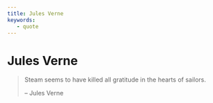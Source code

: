 ```yaml
---
title: Jules Verne
keywords: 
   - quote
---
```


# Jules Verne

> Steam seems to have killed all gratitude in the hearts of sailors.
> 
> – Jules Verne
